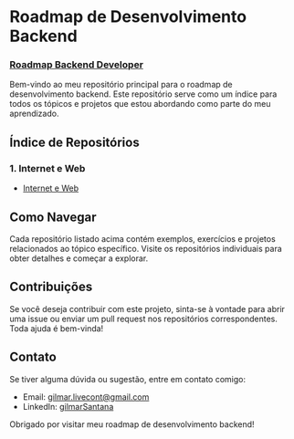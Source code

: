 # Roadmap de Desenvolvimento Backend 
### [Roadmap Backend Developer](https://roadmap.sh/backend)

Bem-vindo ao meu repositório principal para o roadmap de desenvolvimento backend. Este repositório serve como um índice para todos os tópicos e projetos que estou abordando como parte do meu aprendizado.

## Índice de Repositórios

### 1. Internet e Web
- [Internet e Web](https://github.com/gilmarSantana/)





## Como Navegar

Cada repositório listado acima contém exemplos, exercícios e projetos relacionados ao tópico específico. Visite os repositórios individuais para obter detalhes e começar a explorar.

## Contribuições

Se você deseja contribuir com este projeto, sinta-se à vontade para abrir uma issue ou enviar um pull request nos repositórios correspondentes. Toda ajuda é bem-vinda!

## Contato

Se tiver alguma dúvida ou sugestão, entre em contato comigo:

- Email: gilmar.livecont@gmail.com
- LinkedIn: [gilmarSantana](https://www.linkedin.com/in/gilmar-santana-lins-53b390126/)

Obrigado por visitar meu roadmap de desenvolvimento backend!
